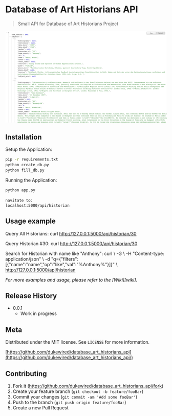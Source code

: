 # Database of Art Historians API
> Small API for Database of Art Historians Project

![](header.png)

## Installation

Setup the Application:

```sh
pip -r requirements.txt
python create_db.py
python fill_db.py
```

Running the Application:
```
python app.py

navitate to:
localhost:5000/api/historian
```

## Usage example

Query All Historians:
curl http://127.0.0.1:5000/api/historian/30

Query Historian #30:
curl http://127.0.0.1:5000/api/historian/30

Search for Historian with name like "Anthony":
curl \ -G \ -H "Content-type: application/json" \ -d "q={\"filters\":[{\"name\":\"name\",\"op\":\"like\",\"val\":\"%Anthony%\"}]}" \ http://127.0.0.1:5000/api/historian

_For more examples and usage, please refer to the [Wiki][wiki]._

## Release History
* 0.0.1
    * Work in progress

## Meta

Distributed under the MIT license. See ``LICENSE`` for more information.

[https://github.com/dukewired/database_art_historians_api](https://github.com/dukewired/database_art_historians_api/)

## Contributing

1. Fork it (<https://github.com/dukewired/database_art_historians_api/fork>)
2. Create your feature branch (`git checkout -b feature/fooBar`)
3. Commit your changes (`git commit -am 'Add some fooBar'`)
4. Push to the branch (`git push origin feature/fooBar`)
5. Create a new Pull Request
